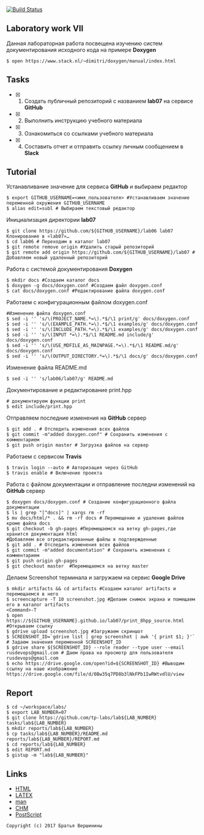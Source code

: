 [![Build Status](https://travis-ci.org/GolubDobra/lab06.svg?branch=master)](https://travis-ci.org/GolubDobra/lab06)

## Laboratory work VII

Данная лабораторная работа посвещена изучению систем документирования исходного кода на примере **Doxygen**

```ShellSession
$ open https://www.stack.nl/~dimitri/doxygen/manual/index.html
```

## Tasks

- [x] 1. Создать публичный репозиторий с названием **lab07** на сервисе **GitHub**
- [X] 2. Выполнить инструкцию учебного материала
- [X] 3. Ознакомиться со ссылками учебного материала
- [X] 4. Составить отчет и отправить ссылку личным сообщением в **Slack**

## Tutorial
Устанавливание значение для сервиса **GitHub** и выбираем редактор  
```ShellSession
$ export GITHUB_USERNAME=<имя_пользователя> #Устанавливаем значение переменной окружения GITHUB_USERNAME
$ alias edit=subl # Выбираем текстовый редактор 
```
Инициализация директории **lab07**
```ShellSession
$ git clone https://github.com/${GITHUB_USERNAME}/lab06 lab07
Клонирование в «lab07»…
$ cd lab06 # Переходим в каталог lab07
$ git remote remove origin #Удалить старый репозиторий
$ git remote add origin https://github.com/${GITHUB_USERNAME}/lab07 # Добавляем новый удаленный репозиторий
```
Работа с системой документирования **Doxygen**
```ShellSession
$ mkdir docs #Создаем каталог docs
$ doxygen -g docs/doxygen.conf #Создаем файл doxygen.conf
$ cat docs/doxygen.conf #Редактирование файла doxygen.conf
```
Работаем с конфигурационным файлом doxygen.conf
```ShellSession
#Изменение файла doxygen.conf
$ sed -i '' 's/\(PROJECT_NAME.*=\).*$/\1 print/g' docs/doxygen.conf
$ sed -i '' 's/\(EXAMPLE_PATH.*=\).*$/\1 examples/g' docs/doxygen.conf
$ sed -i '' 's/\(INCLUDE_PATH.*=\).*$/\1 examples/g' docs/doxygen.conf
$ sed -i '' 's/\(INPUT *=\).*$/\1 README.md include/g' docs/doxygen.conf
$ sed -i '' 's/\(USE_MDFILE_AS_MAINPAGE.*=\).*$/\1 README.md/g' docs/doxygen.conf
$ sed -i '' 's/\(OUTPUT_DIRECTORY.*=\).*$/\1 docs/g' docs/doxygen.conf
```
Изменение файла README.md
```ShellSession
$ sed -i '' 's/lab06/lab07/g' README.md
```
Документирование и редактирование print.hpp
```ShellSession
# документируем функции print
$ edit include/print.hpp
```
Отправляем последние изменения на **GitHub** сервер
```ShellSession
$ git add . # Отследить изменения всех файлов
$ git commit -m"added doxygen.conf" # Сохранить изменения с комментарием
$ git push origin master # Загрузка файлов на сервер
```
Работаем с сервисом **Travis**
```ShellSession
$ travis login --auto # Авторизация через GitHub
$ travis enable # Включение проекта
```
Работа с файлом документации и отправление последни изменений на **GitHub** сервер
```ShellSession
$ doxygen docs/doxygen.conf # Создание конфигурационного файла документации
$ ls | grep "[^docs]" | xargs rm -rf
$ mv docs/html/* . && rm -rf docs # Перемещение и удаление файлов кроме файла docs
$ git checkout -b gh-pages #Перемещаемся на ветку gh-pages,где хранится документация html
#Добавляем все отредактированные файлы в подтвержденные
$ git add . # Отследить изменения всех файлов
$ git commit -m"added documentation" # Сохранить изменения с комментарием
$ git push origin gh-pages
$ git checkout master  #Перемещаемся на ветку master
```
Делаем Screenshot терминала и загружаем на сервис **Google Drive**
```ShellSession
$ mkdir artifacts && cd artifacts #Создаем каталог artifacts и перемещаемся в него
$ screencapture -T 10 screenshot.jpg #Делаем снимок экрана и помещаем его в каталог artifacts
<Command>-T
$ open https://${GITHUB_USERNAME}.github.io/lab07/print_8hpp_source.html #Открываем ссылку
$ gdrive upload screenshot.jpg #Загружаем скриншот
$ SCREENSHOT_ID=`gdrive list | grep screenshot | awk '{ print $1; }'` # Задаем значения переменной SCREENSHOT_ID
$ gdrive share ${SCREENSHOT_ID} --role reader --type user --email rusdevops@gmail.com # Даем права на просмотр для пользователя rusdevops@gmail.com
$ echo https://drive.google.com/open?id=${SCREENSHOT_ID} #Выводим ссылку на наше изображение
https://drive.google.com/file/d/0Bw35q7PD8b3lNkFPb1IwRWtvdlU/view
```

## Report

```ShellSession
$ cd ~/workspace/labs/
$ export LAB_NUMBER=07
$ git clone https://github.com/tp-labs/lab${LAB_NUMBER} tasks/lab${LAB_NUMBER}
$ mkdir reports/lab${LAB_NUMBER}
$ cp tasks/lab${LAB_NUMBER}/README.md reports/lab${LAB_NUMBER}/REPORT.md
$ cd reports/lab${LAB_NUMBER}
$ edit REPORT.md
$ gistup -m "lab${LAB_NUMBER}"
```

## Links

- [HTML](https://ru.wikipedia.org/wiki/HTML)
- [LAΤΕΧ](https://ru.wikipedia.org/wiki/LaTeX)
- [man](https://ru.wikipedia.org/wiki/Man_(%D0%BA%D0%BE%D0%BC%D0%B0%D0%BD%D0%B4%D0%B0_Unix))
- [CHM](https://ru.wikipedia.org/wiki/HTMLHelp)
- [PostScript](https://ru.wikipedia.org/wiki/PostScript)

```
Copyright (c) 2017 Братья Вершинины
